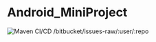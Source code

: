 # Android_MiniProject

![Maven CI/CD](https://github.com/99002527/Android_MiniProject/workflows/Maven%20CI/CD/badge.svg)
/bitbucket/issues-raw/:user/:repo
